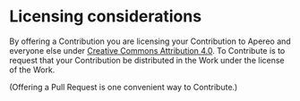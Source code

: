 # Licensing considerations

By offering a Contribution you are licensing your Contribution to Apereo and everyone else under [Creative Commons Attribution 4.0](https://creativecommons.org/licenses/by/4.0). To Contribute is to request that your Contribution be distributed in the Work under the license of the Work.

(Offering a Pull Request is one convenient way to Contribute.)
